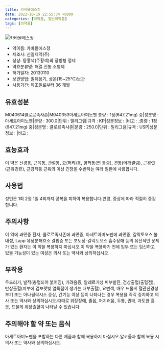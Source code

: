 ```yaml
---
title: 카바몰에스정
date: 2022-10-19 22:55:34 +0800
categories: [의약품, 일반의약품]
tags: [의약품]
---
```

![카바몰에스정](https://nedrug.mfds.go.kr/pbp/cmn/itemImageDownload/147426658237900163)

- 약이름: 카바몰에스정
- 제조사: 신일제약(주)
- 성상: 등황색(주황색)의 장방형 정제
- 약효분류명: 해열.진통.소염제
- 허가일자: 20130110
- 보관방법: 밀폐용기, 상온(15~25℃)보관
- 사용기간: 제조일로부터 36 개월
## 유효성분
M040614클로르족사존|M040353아세트아미노펜
총량 : 1정(647.21mg) 중|성분명 : 아세트아미노펜|분량 : 300.0|단위 : 밀리그램|규격 : KP|성분정보 : |비고 : ;총량 : 1정(647.21mg) 중|성분명 : 클로르족사존|분량 : 250.0|단위 : 밀리그램|규격 : USP|성분정보 : |비고 :
## 효능효과
이 약은 신경통, 근육통, 관절통, 요(허리)통, 염좌통(삔 통증), 견통(어깨결림), 근경련(근육경련), 근경직등 근육의 이상 긴장을 수반하는 여러 질환에 사용합니다.
## 사용법
성인은 1회 2정 1일 4회까지 공복을 피하여 복용합니다.연령, 증상에 따라 적절히 증감합니다.
## 주의사항
이 약에 과민증 환자, 클로르족사존에 과민증, 아세트아미노펜에 과민증, 갈락토오스 불내성, Lapp 유당분해효소 결핍증 또는 포도당-갈락토오스 흡수장애 등의 유전적인 문제가 있는 환자는 이 약을 복용하지 마십시오.이 약을 복용하기 전에 임부 또는 임신하고 있을 가능성이 있는 여성은 의사 또는 약사와 상의하십시오.
## 부작용
두드러기, 발적(충혈되어 붉어짐), 가려움증, 알레르기성 피부발진, 점상출혈(출혈점), 반상출혈(피부에 검보랏빛 얼룩점이 생기는 내부출혈), 요변색, 매우 드물게 혈관신경성 부기 또는 아나필락시스 증상, 간기능 이상 등이 나타나는 경우 복용을 즉각 중지하고 의사 또는 약사와 상의하십시오.때때로 위장장애, 졸음, 어지러움, 두통, 권태, 과도한 흥분, 드물게 위장출혈이 나타날 수 있습니다.
## 주의해야 할 약 또는 음식
아세트아미노펜을 포함하는 다른 제품과 함께 복용하지 마십시오.알코올과 함께 복용 시 의사 또는 약사와 상의하십시오.
